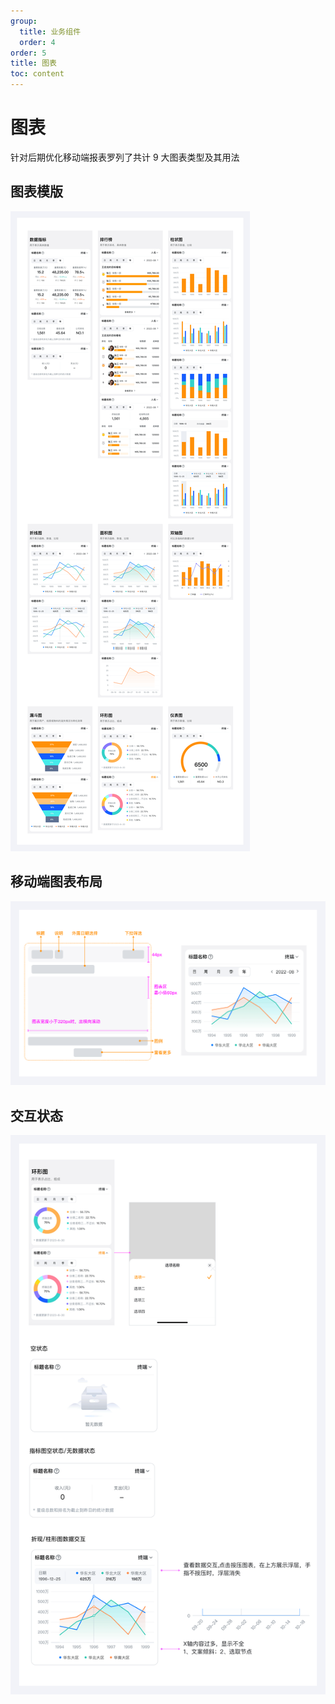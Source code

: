 ```yaml
---
group:
  title: 业务组件
  order: 4
order: 5
title: 图表
toc: content
---
```


# 图表

针对后期优化移动端报表罗列了共计 9 大图表类型及其用法

## 图表模版

<img class="preview-img no-padding" src="./assets/images/graph/template.png" />

## 移动端图表布局

<img class="preview-img no-padding" src="./assets/images/graph/layout.png" />

## 交互状态

<img class="preview-img no-padding" src="./assets/images/graph/interaction.png" />
